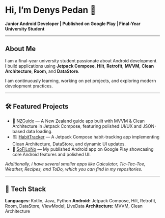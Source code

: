 # Hi, I’m Denys Pedan 👋

**Junior Android Developer | Published on Google Play | Final-Year University Student**

---

## About Me

I am a final-year university student passionate about Android development. I build applications using **Jetpack Compose**, **Hilt**, **Retrofit**, **MVVM**, **Clean Architecture**, **Room**, and **DataStore**.

I am continuously learning, working on pet projects, and exploring modern development practices.

---

## 🛠️ Featured Projects

* 📍 [NZGuide](https://github.com/DoggyDoggyDoggy/NZGuide) — A New Zealand guide app built with MVVM & Clean Architecture in Jetpack Compose, featuring polished UI/UX and JSON-based data loading.
* 🏗️ [HabitTracker](https://github.com/DoggyDoggyDoggy/HabitTracker) — A Jetpack Compose habit-tracking app implementing Clean Architecture, DataStore, and dynamic UI updates.
* 📱 [SoFiLoNo](https://play.google.com/store/apps/details?id=diomaxius.denys.sofilono) — My published Android app on Google Play showcasing core Android features and polished UI.

*Additionally, I have several smaller apps like Calculator, Tic-Tac-Toe, Weather, Recipes, and ToDo, which you can find in my repositories.*

---

## 🧰 Tech Stack

**Languages:** Kotlin, Java, Python
**Android:** Jetpack Compose, Hilt, Retrofit, Room, DataStore, ViewModel, LiveData
**Architecture:** MVVM, Clean Architecture
